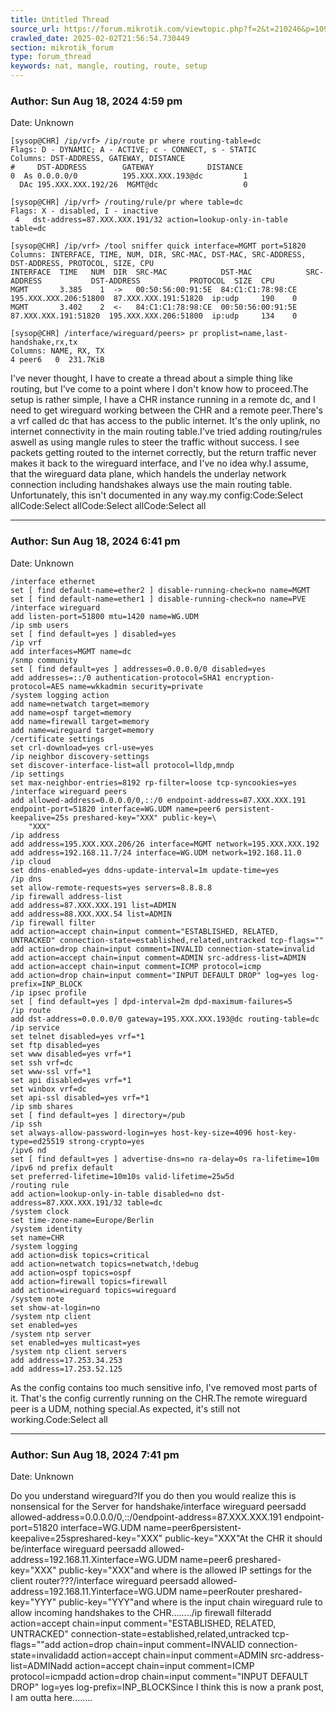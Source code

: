 ```yaml
---
title: Untitled Thread
source_url: https://forum.mikrotik.com/viewtopic.php?f=2&t=210246&p=1092183&amp;sid=3b77a3334c914448dbbc02bfdff4c3aa#p1092183
crawled_date: 2025-02-02T21:56:54.730449
section: mikrotik_forum
type: forum_thread
keywords: nat, mangle, routing, route, setup
---
```


### Author: Sun Aug 18, 2024 4:59 pm
Date: Unknown

```
[sysop@CHR] /ip/vrf> /ip/route pr where routing-table=dc
Flags: D - DYNAMIC; A - ACTIVE; c - CONNECT, s - STATIC
Columns: DST-ADDRESS, GATEWAY, DISTANCE
#     DST-ADDRESS        GATEWAY            DISTANCE
0  As 0.0.0.0/0          195.XXX.XXX.193@dc         1
  DAc 195.XXX.XXX.192/26  MGMT@dc                   0
```

```
[sysop@CHR] /ip/vrf> /routing/rule/pr where table=dc
Flags: X - disabled, I - inactive 
 4   dst-address=87.XXX.XXX.191/32 action=lookup-only-in-table table=dc
```

```
[sysop@CHR] /ip/vrf> /tool sniffer quick interface=MGMT port=51820
Columns: INTERFACE, TIME, NUM, DIR, SRC-MAC, DST-MAC, SRC-ADDRESS, DST-ADDRESS, PROTOCOL, SIZE, CPU
INTERFACE  TIME   NUM  DIR  SRC-MAC            DST-MAC            SRC-ADDRESS           DST-ADDRESS           PROTOCOL  SIZE  CPU
MGMT       3.385    1  ->   00:50:56:00:91:5E  84:C1:C1:78:98:CE  195.XXX.XXX.206:51800  87.XXX.XXX.191:51820  ip:udp     190    0
MGMT       3.402    2  <-   84:C1:C1:78:98:CE  00:50:56:00:91:5E  87.XXX.XXX.191:51820  195.XXX.XXX.206:51800  ip:udp     134    0
```

```
[sysop@CHR] /interface/wireguard/peers> pr proplist=name,last-handshake,rx,tx
Columns: NAME, RX, TX   
4 peer6   0  231.7KiB
```

I've never thought, I have to create a thread about a simple thing like routing, but I've come to a point where I don't know how to proceed.The setup is rather simple, I have a CHR instance running in a remote dc, and I need to get wireguard working between the CHR and a remote peer.There's a vrf called dc that has access to the public internet. It's the only uplink, no internet connectivity in the main routing table.I've tried adding routing/rules aswell as using mangle rules to steer the traffic without success. I see packets getting routed to the internet correctly, but the return traffic never makes it back to the wireguard interface, and I've no idea why.I assume, that the wireguard data plane, which handels the underlay network connection including handshakes always use the main routing table. Unfortunately, this isn't documented in any way.my config:Code:Select allCode:Select allCode:Select allCode:Select all


---
### Author: Sun Aug 18, 2024 6:41 pm
Date: Unknown

```
/interface ethernet
set [ find default-name=ether2 ] disable-running-check=no name=MGMT
set [ find default-name=ether1 ] disable-running-check=no name=PVE
/interface wireguard
add listen-port=51800 mtu=1420 name=WG.UDM
/ip smb users
set [ find default=yes ] disabled=yes
/ip vrf
add interfaces=MGMT name=dc
/snmp community
set [ find default=yes ] addresses=0.0.0.0/0 disabled=yes
add addresses=::/0 authentication-protocol=SHA1 encryption-protocol=AES name=wkkadmin security=private
/system logging action
add name=netwatch target=memory
add name=ospf target=memory
add name=firewall target=memory
add name=wireguard target=memory
/certificate settings
set crl-download=yes crl-use=yes
/ip neighbor discovery-settings
set discover-interface-list=all protocol=lldp,mndp
/ip settings
set max-neighbor-entries=8192 rp-filter=loose tcp-syncookies=yes
/interface wireguard peers
add allowed-address=0.0.0.0/0,::/0 endpoint-address=87.XXX.XXX.191 endpoint-port=51820 interface=WG.UDM name=peer6 persistent-keepalive=25s preshared-key="XXX" public-key=\
    "XXX"
/ip address
add address=195.XXX.XXX.206/26 interface=MGMT network=195.XXX.XXX.192
add address=192.168.11.7/24 interface=WG.UDM network=192.168.11.0
/ip cloud
set ddns-enabled=yes ddns-update-interval=1m update-time=yes
/ip dns
set allow-remote-requests=yes servers=8.8.8.8
/ip firewall address-list
add address=87.XXX.XXX.191 list=ADMIN
add address=88.XXX.XXX.54 list=ADMIN
/ip firewall filter
add action=accept chain=input comment="ESTABLISHED, RELATED, UNTRACKED" connection-state=established,related,untracked tcp-flags=""
add action=drop chain=input comment=INVALID connection-state=invalid
add action=accept chain=input comment=ADMIN src-address-list=ADMIN
add action=accept chain=input comment=ICMP protocol=icmp
add action=drop chain=input comment="INPUT DEFAULT DROP" log=yes log-prefix=INP_BLOCK
/ip ipsec profile
set [ find default=yes ] dpd-interval=2m dpd-maximum-failures=5
/ip route
add dst-address=0.0.0.0/0 gateway=195.XXX.XXX.193@dc routing-table=dc
/ip service
set telnet disabled=yes vrf=*1
set ftp disabled=yes
set www disabled=yes vrf=*1
set ssh vrf=dc
set www-ssl vrf=*1
set api disabled=yes vrf=*1
set winbox vrf=dc
set api-ssl disabled=yes vrf=*1
/ip smb shares
set [ find default=yes ] directory=/pub
/ip ssh
set always-allow-password-login=yes host-key-size=4096 host-key-type=ed25519 strong-crypto=yes
/ipv6 nd
set [ find default=yes ] advertise-dns=no ra-delay=0s ra-lifetime=10m
/ipv6 nd prefix default
set preferred-lifetime=10m10s valid-lifetime=25w5d
/routing rule
add action=lookup-only-in-table disabled=no dst-address=87.XXX.XXX.191/32 table=dc
/system clock
set time-zone-name=Europe/Berlin
/system identity
set name=CHR
/system logging
add action=disk topics=critical
add action=netwatch topics=netwatch,!debug
add action=ospf topics=ospf
add action=firewall topics=firewall
add action=wireguard topics=wireguard
/system note
set show-at-login=no
/system ntp client
set enabled=yes
/system ntp server
set enabled=yes multicast=yes
/system ntp client servers
add address=17.253.34.253
add address=17.253.52.125
```

As the config contains too much sensitive info, I've removed most parts of it. That's the config currently running on the CHR.The remote wireguard peer is a UDM, nothing special.As expected, it's still not working.Code:Select all


---
### Author: Sun Aug 18, 2024 7:41 pm
Date: Unknown

Do you understand wireguard?If you do then you would realize this is nonsensical for the Server for handshake/interface wireguard peersadd allowed-address=0.0.0.0/0,::/0endpoint-address=87.XXX.XXX.191 endpoint-port=51820 interface=WG.UDM name=peer6persistent-keepalive=25spreshared-key="XXX" public-key=\"XXX"At the CHR it should be/interface wireguard peersadd allowed-address=192.168.11.Xinterface=WG.UDM name=peer6  preshared-key="XXX" public-key=\"XXX"and where is the allowed IP settings for the client router???/interface wireguard peersadd allowed-address=192.168.11.Yinterface=WG.UDM name=peerRouter  preshared-key="YYY" public-key=\"YYY"and where is the input chain wireguard rule to allow incoming handshakes to the CHR......../ip firewall filteradd action=accept chain=input comment="ESTABLISHED, RELATED, UNTRACKED" connection-state=established,related,untracked tcp-flags=""add action=drop chain=input comment=INVALID connection-state=invalidadd action=accept chain=input comment=ADMIN src-address-list=ADMINadd action=accept chain=input comment=ICMP protocol=icmpadd action=drop chain=input comment="INPUT DEFAULT DROP" log=yes log-prefix=INP_BLOCKSince I think this is now a prank post, I am outta here........

